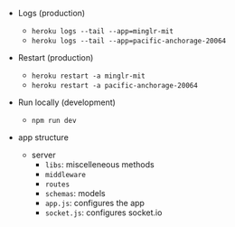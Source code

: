 * Logs (production)
    * `heroku logs --tail --app=minglr-mit`
    * `heroku logs --tail --app=pacific-anchorage-20064`

* Restart (production)
    * `heroku restart -a minglr-mit`
    * `heroku restart -a pacific-anchorage-20064`

* Run locally (development)
    * `npm run dev`

* app structure
    * server
        - `libs`: miscelleneous methods
        - `middleware`
        - `routes`
        - `schemas`: models
        - `app.js`: configures the app 
        - `socket.js`: configures socket.io